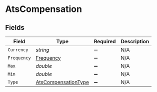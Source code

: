 # AtsCompensation


## Fields

| Field                                                                 | Type                                                                  | Required                                                              | Description                                                           |
| --------------------------------------------------------------------- | --------------------------------------------------------------------- | --------------------------------------------------------------------- | --------------------------------------------------------------------- |
| `Currency`                                                            | *string*                                                              | :heavy_minus_sign:                                                    | N/A                                                                   |
| `Frequency`                                                           | [Frequency](../../Models/Components/Frequency.md)                     | :heavy_minus_sign:                                                    | N/A                                                                   |
| `Max`                                                                 | *double*                                                              | :heavy_minus_sign:                                                    | N/A                                                                   |
| `Min`                                                                 | *double*                                                              | :heavy_minus_sign:                                                    | N/A                                                                   |
| `Type`                                                                | [AtsCompensationType](../../Models/Components/AtsCompensationType.md) | :heavy_minus_sign:                                                    | N/A                                                                   |